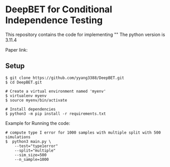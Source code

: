 # DeepBET for Conditional Independence Testing

This repository contains the code for implementing ""
The python version is 3.11.4

Paper link: 

## Setup
```
$ git clone https://github.com/yyang3388/DeepBET.git
$ cd DeepBET.git

# Create a virtual environment named 'myenv'
$ virtualenv myenv
$ source myenv/bin/activate

# Install dependencies
$ python3 -m pip install -r requirements.txt 
```

Example for Running the code:

```
# compute type I error for 1000 samples with multiple split with 500 simulations
$  python3 main.py \
    --test="type1error"
    --split="multiple"
    --sim_size=500
    --n_sample=1000
```
